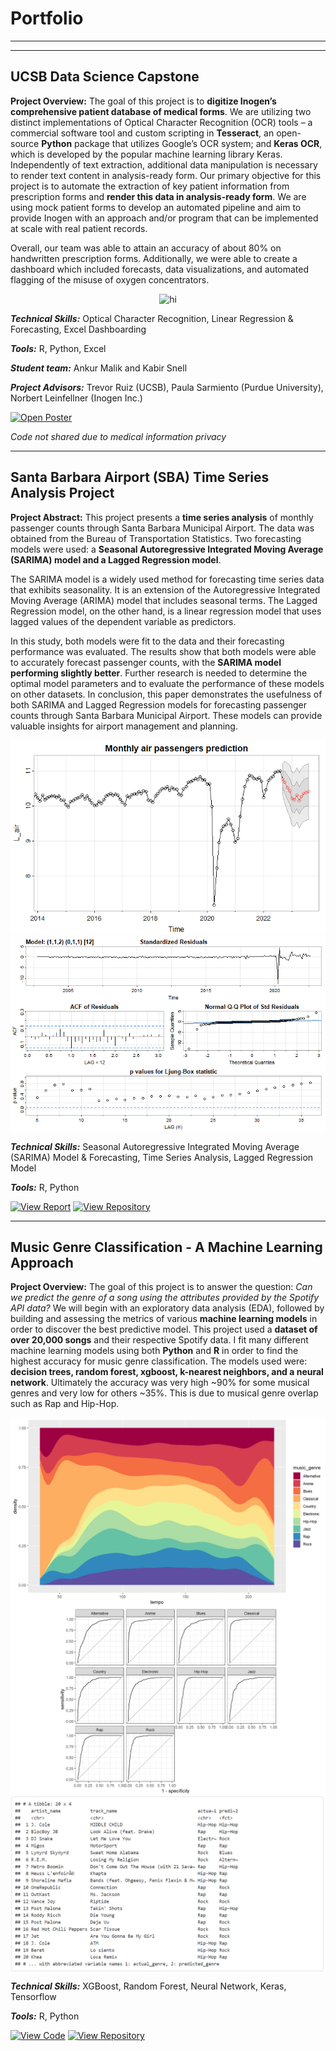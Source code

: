 # Portfolio

---
---

## UCSB Data Science Capstone
**Project Overview:** The goal of this project is to **digitize Inogen’s comprehensive patient database of medical forms**. We are utilizing two distinct implementations of Optical Character Recognition (OCR) tools – a commercial software tool and custom scripting in **Tesseract**, an open-source **Python** package that utilizes Google’s OCR system; and **Keras OCR**, which is developed by the popular machine learning library Keras. Independently of text extraction, additional data manipulation is necessary to render text content in analysis-ready form. Our primary objective for this project is to automate the extraction of key patient information from prescription forms and **render this data in analysis-ready form**. We are using mock patient forms to develop an automated pipeline and aim to provide Inogen with an approach and/or program that can be implemented at scale with real patient records.

Overall, our team was able to attain an accuracy of about 80% on handwritten prescription forms. Additionally, we were able to create a dashboard which included forecasts, data visualizations, and automated flagging of the misuse of oxygen concentrators. 
<p align="center">

<img src="assets/inogen_poster.jpg" alt="hi" class="inline"/>

</p>


_**Technical Skills:**_ Optical Character Recognition, Linear Regression & Forecasting, Excel Dashboarding

_**Tools:**_ R, Python, Excel

_**Student team:**_ Ankur Malik and Kabir Snell

_**Project Advisors:**_ Trevor Ruiz (UCSB), Paula Sarmiento (Purdue University), Norbert Leinfellner (Inogen Inc.)

[![Open Poster](https://img.shields.io/badge/GitHub-View_Poster-grey?logo=github&labelColor=%23BA0021)](https://github.com/kabirjs/kabirjs.github.io/blob/main/assets/inogen_poster.jpg)

_Code not shared due to medical information privacy_

---

## Santa Barbara Airport (SBA) Time Series Analysis Project
**Project Abstract:** This project presents a **time series analysis** of monthly passenger counts through Santa Barbara Municipal Airport. The data was obtained from the Bureau of Transportation Statistics. Two forecasting models were used: a **Seasonal Autoregressive Integrated Moving Average (SARIMA) model and a Lagged Regression model**.

The SARIMA model is a widely used method for forecasting time series data that exhibits seasonality. It is an extension of the Autoregressive Integrated Moving Average (ARIMA) model that includes seasonal terms. The Lagged Regression model, on the other hand, is a linear regression model that uses lagged values of the dependent variable as predictors.

In this study, both models were fit to the data and their forecasting performance was evaluated. The results show that both models were able to accurately forecast passenger counts, with the **SARIMA model performing slightly better**. Further research is needed to determine the optimal model parameters and to evaluate the performance of these models on other datasets. In conclusion, this paper demonstrates the usefulness of both SARIMA and Lagged Regression models for forecasting passenger counts through Santa Barbara Municipal Airport. These models can provide valuable insights for airport management and planning.


<p align="center">

<img src="assets/sba_forecast.png" alt="hi" class="inline"/>

<img src="assets/model_diagnostics.png" alt="hi" class="inline"/> 

</p>

_**Technical Skills:**_ Seasonal Autoregressive Integrated Moving Average (SARIMA) Model & Forecasting, Time Series Analysis, Lagged Regression Model

_**Tools:**_ R, Python

[![View Report](https://img.shields.io/badge/PDF-View_Paper-grey?logo=adobe&labelColor=%23BA0021)](https://github.com/kabirjs/SBA-Time-Series-Analysis-Project/blob/main/FinalReport.pdf) [![View Repository](https://img.shields.io/badge/GitHub-View_Repository-grey?logo=github&labelColor=%23BA0021)](https://github.com/kabirjs/SBA-Time-Series-Analysis-Project)

---

## Music Genre Classification - A Machine Learning Approach
**Project Overview:** The goal of this project is to answer the question: _Can we predict the genre of a song using the attributes provided by the Spotify API data?_ We will begin with an exploratory data analysis (EDA), followed by building and assessing the metrics of various **machine learning models** in order to discover the best predictive model. This project used a **dataset of over 20,000 songs** and their respective Spotify data. I fit many different machine learning models using both **Python** and **R** in order to find the highest accuracy for music genre classification. The models used were: **decision trees, random forest, xgboost, k-nearest neighbors, and a neural network**. Ultimately the accuracy was very high ~90% for some musical genres and very low for others ~35%. This is due to musical genre overlap such as Rap and Hip-Hop. 

<p align="center">

<img align=top src="assets/music_genre.png" alt="hi" class="inline"/>

<img align=top src="assets/Roc_Auc.png" alt="hi" class="inline"/>

<img align=top src="assets/music_genre_preds.png" alt="hi" class="inline"/>

</p>

_**Technical Skills:**_ XGBoost, Random Forest, Neural Network, Keras, Tensorflow

_**Tools:**_ R, Python

[![View Code](https://img.shields.io/badge/GitHub-View_Report-grey?logo=GitHub&labelColor=%23BA0021)](https://htmlpreview.github.io/?https://github.com/kabirjs/Music-Genre-Classification-Project/blob/main/final_report.html) [![View Repository](https://img.shields.io/badge/GitHub-View_Repository-grey?logo=GitHub&labelColor=%23BA0021)](https://github.com/kabirjs/Music-Genre-Classification-Project)
